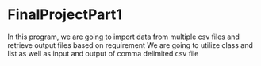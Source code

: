 # FinalProjectPart1

In this program, we are going to import data from multiple csv files and retrieve output files based on requirement
We are going to utilize class and list as well as input and output of comma delimited csv file
